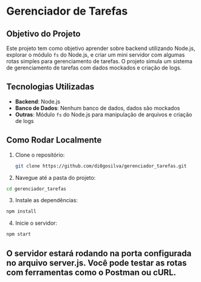 # Gerenciador de Tarefas

## Objetivo do Projeto

Este projeto tem como objetivo aprender sobre backend utilizando Node.js, explorar o módulo `fs` do Node.js, e criar um mini servidor com algumas rotas simples para gerenciamento de tarefas. O projeto simula um sistema de gerenciamento de tarefas com dados mockados e criação de logs.

## Tecnologias Utilizadas

- **Backend**: Node.js
- **Banco de Dados**: Nenhum banco de dados, dados são mockados
- **Outras**: Módulo `fs` do Node.js para manipulação de arquivos e criação de logs

## Como Rodar Localmente

1. Clone o repositório:
   ```bash
   git clone https://github.com/di0gosilva/gerenciador_tarefas.git

2. Navegue até a pasta do projeto:
  ```bash
  cd gerenciador_tarefas
```
3. Instale as dependências:
  ```bash
  npm install
```
4. Inicie o servidor:
  ```bash
  npm start
```
## O servidor estará rodando na porta configurada no arquivo server.js. Você pode testar as rotas com ferramentas como o Postman ou cURL.
